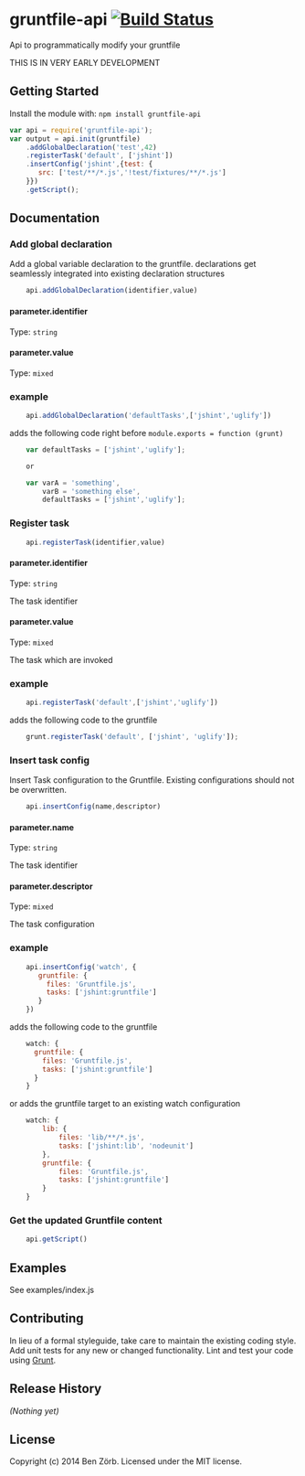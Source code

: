 # gruntfile-api [![Build Status](https://secure.travis-ci.org/bezoerb/gruntfile-api.png?branch=master)](http://travis-ci.org/bezoerb/gruntfile-api)

Api to programmatically modify your gruntfile

THIS IS IN VERY EARLY DEVELOPMENT


## Getting Started
Install the module with: `npm install gruntfile-api`

```javascript
var api = require('gruntfile-api');
var output = api.init(gruntfile)
    .addGlobalDeclaration('test',42)
    .registerTask('default', ['jshint'])
    .insertConfig('jshint',{test: {
       src: ['test/**/*.js','!test/fixtures/**/*.js']
    }})
    .getScript();
```

## Documentation

### Add global declaration

Add a global variable declaration to the gruntfile.
declarations get seamlessly integrated into existing declaration structures

```javascript
	api.addGlobalDeclaration(identifier,value)
```
#### parameter.identifier
Type: `string`

#### parameter.value
Type: `mixed`

### example

```javascript
	api.addGlobalDeclaration('defaultTasks',['jshint','uglify'])
```

adds the following code right before `module.exports = function (grunt)`

```javascript
	var defaultTasks = ['jshint','uglify'];

	or

	var varA = 'something',
		varB = 'something else',
		defaultTasks = ['jshint','uglify'];
```

### Register task

```javascript
	api.registerTask(identifier,value)
```
#### parameter.identifier
Type: `string`

The task identifier

#### parameter.value
Type: `mixed`

The task which are invoked

### example

```javascript
	api.registerTask('default',['jshint','uglify'])
```

adds the following code to the gruntfile

```javascript
	grunt.registerTask('default', ['jshint', 'uglify']);
```

### Insert task config

Insert Task configuration to the Gruntfile.
Existing configurations should not be overwritten.


```javascript
	api.insertConfig(name,descriptor)
```
#### parameter.name
Type: `string`

The task identifier


#### parameter.descriptor
Type: `mixed`

The task configuration

### example

```javascript
	api.insertConfig('watch', {
       gruntfile: {
         files: 'Gruntfile.js',
         tasks: ['jshint:gruntfile']
       }
    })
```

adds the following code to the gruntfile

```javascript
	watch: {
      gruntfile: {
        files: 'Gruntfile.js',
        tasks: ['jshint:gruntfile']
      }
    }
```

or adds the gruntfile target to an existing watch configuration

```javascript
	watch: {
		lib: {
            files: 'lib/**/*.js',
            tasks: ['jshint:lib', 'nodeunit']
        },
	    gruntfile: {
	        files: 'Gruntfile.js',
	        tasks: ['jshint:gruntfile']
	    }
    }
```

### Get the updated Gruntfile content

```javascript
	api.getScript()
```


## Examples

See examples/index.js

## Contributing
In lieu of a formal styleguide, take care to maintain the existing coding style. Add unit tests for any new or changed functionality. Lint and test your code using [Grunt](http://gruntjs.com/).

## Release History
_(Nothing yet)_

## License
Copyright (c) 2014 Ben Zörb. Licensed under the MIT license.
